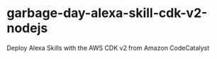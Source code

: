 # garbage-day-alexa-skill-cdk-v2-nodejs
Deploy Alexa Skills with the AWS CDK v2 from Amazon CodeCatalyst
